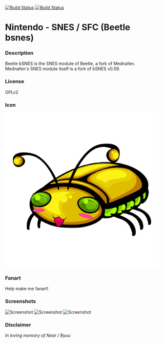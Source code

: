 [![Build Status](https://travis-ci.org/kodi-game/game.libretro.beetle-bsnes.svg?branch=master)](https://travis-ci.org/kodi-game/game.libretro.beetle-bsnes)
[![Build Status](https://ci.appveyor.com/api/projects/status/github/kodi-game/game.libretro.beetle-bsnes?svg=true)](https://ci.appveyor.com/project/kodi-game/game-libretro-beetle-bsnes)

# Nintendo - SNES / SFC (Beetle bsnes)

### Description

Beetle bSNES is the SNES module of Beetle, a fork of Mednafen. Mednafen&apos;s SNES module itself is a fork of bSNES v0.59.

### License

GPLv2

### Icon

![Icon](game.libretro.beetle-bsnes/resources/icon.png)

### Fanart

Help make me fanart!

### Screenshots

![Screenshot](game.libretro.beetle-bsnes/resources/screenshot-01.jpg)
![Screenshot](game.libretro.beetle-bsnes/resources/screenshot-02.jpg)
![Screenshot](game.libretro.beetle-bsnes/resources/screenshot-03.jpg)

### Disclaimer

*In loving memory of Near / Byuu*
